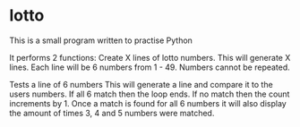 # lotto
This is a small program written to practise Python

It performs 2 functions:
Create X lines of lotto numbers.
This will generate X lines. Each line will be 6 numbers from 1 - 49. Numbers cannot be repeated.

Tests a line of 6 numbers
This will generate a line and compare it to the users numbers. If all 6 match then the loop ends.
If no match then the count increments by 1. Once a match is found for all 6 numbers it will also
display the amount of times 3, 4 and 5 numbers were matched.
